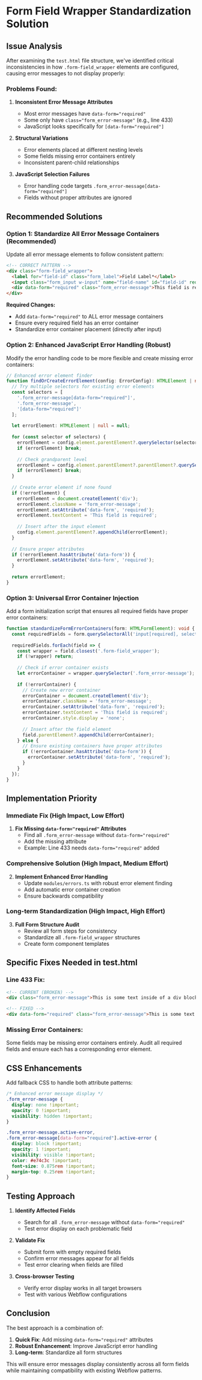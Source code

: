# Form Field Wrapper Standardization Solution

## Issue Analysis

After examining the `test.html` file structure, we've identified critical inconsistencies in how `.form-field_wrapper` elements are configured, causing error messages to not display properly:

### Problems Found:

1. **Inconsistent Error Message Attributes**
   - Most error messages have `data-form="required"`
   - Some only have `class="form_error-message"` (e.g., line 433)
   - JavaScript looks specifically for `[data-form="required"]`

2. **Structural Variations**
   - Error elements placed at different nesting levels
   - Some fields missing error containers entirely
   - Inconsistent parent-child relationships

3. **JavaScript Selection Failures**
   - Error handling code targets `.form_error-message[data-form="required"]`
   - Fields without proper attributes are ignored

## Recommended Solutions

### Option 1: Standardize All Error Message Containers (Recommended)

Update all error message elements to follow consistent pattern:

```html
<!-- CORRECT PATTERN -->
<div class="form-field_wrapper">
  <label for="field-id" class="form_label">Field Label*</label>
  <input class="form_input w-input" name="field-name" id="field-id" required="">
  <div data-form="required" class="form_error-message">This field is required</div>
</div>
```

**Required Changes:**
- Add `data-form="required"` to ALL error message containers
- Ensure every required field has an error container
- Standardize error container placement (directly after input)

### Option 2: Enhanced JavaScript Error Handling (Robust)

Modify the error handling code to be more flexible and create missing error containers:

```typescript
// Enhanced error element finder
function findOrCreateErrorElement(config: ErrorConfig): HTMLElement | null {
  // Try multiple selectors for existing error elements
  const selectors = [
    '.form_error-message[data-form="required"]',
    '.form_error-message',
    '[data-form="required"]'
  ];
  
  let errorElement: HTMLElement | null = null;
  
  for (const selector of selectors) {
    errorElement = config.element.parentElement?.querySelector(selector) as HTMLElement;
    if (errorElement) break;
    
    // Check grandparent level
    errorElement = config.element.parentElement?.parentElement?.querySelector(selector) as HTMLElement;
    if (errorElement) break;
  }
  
  // Create error element if none found
  if (!errorElement) {
    errorElement = document.createElement('div');
    errorElement.className = 'form_error-message';
    errorElement.setAttribute('data-form', 'required');
    errorElement.textContent = 'This field is required';
    
    // Insert after the input element
    config.element.parentElement?.appendChild(errorElement);
  }
  
  // Ensure proper attributes
  if (!errorElement.hasAttribute('data-form')) {
    errorElement.setAttribute('data-form', 'required');
  }
  
  return errorElement;
}
```

### Option 3: Universal Error Container Injection

Add a form initialization script that ensures all required fields have proper error containers:

```typescript
function standardizeFormErrorContainers(form: HTMLFormElement): void {
  const requiredFields = form.querySelectorAll('input[required], select[required], textarea[required]');
  
  requiredFields.forEach(field => {
    const wrapper = field.closest('.form-field_wrapper');
    if (!wrapper) return;
    
    // Check if error container exists
    let errorContainer = wrapper.querySelector('.form_error-message');
    
    if (!errorContainer) {
      // Create new error container
      errorContainer = document.createElement('div');
      errorContainer.className = 'form_error-message';
      errorContainer.setAttribute('data-form', 'required');
      errorContainer.textContent = 'This field is required';
      errorContainer.style.display = 'none';
      
      // Insert after the field element
      field.parentElement?.appendChild(errorContainer);
    } else {
      // Ensure existing containers have proper attributes
      if (!errorContainer.hasAttribute('data-form')) {
        errorContainer.setAttribute('data-form', 'required');
      }
    }
  });
}
```

## Implementation Priority

### Immediate Fix (High Impact, Low Effort)
1. **Fix Missing `data-form="required"` Attributes**
   - Find all `.form_error-message` without `data-form="required"`
   - Add the missing attribute
   - Example: Line 433 needs `data-form="required"` added

### Comprehensive Solution (High Impact, Medium Effort)
2. **Implement Enhanced Error Handling**
   - Update `modules/errors.ts` with robust error element finding
   - Add automatic error container creation
   - Ensure backwards compatibility

### Long-term Standardization (High Impact, High Effort)
3. **Full Form Structure Audit**
   - Review all form steps for consistency
   - Standardize all `.form-field_wrapper` structures
   - Create form component templates

## Specific Fixes Needed in test.html

### Line 433 Fix:
```html
<!-- CURRENT (BROKEN) -->
<div class="form_error-message">This is some text inside of a div block.</div>

<!-- FIXED -->
<div data-form="required" class="form_error-message">This is some text inside of a div block.</div>
```

### Missing Error Containers:
Some fields may be missing error containers entirely. Audit all required fields and ensure each has a corresponding error element.

## CSS Enhancements

Add fallback CSS to handle both attribute patterns:

```css
/* Enhanced error message display */
.form_error-message {
  display: none !important;
  opacity: 0 !important;
  visibility: hidden !important;
}

.form_error-message.active-error,
.form_error-message[data-form="required"].active-error {
  display: block !important;
  opacity: 1 !important;
  visibility: visible !important;
  color: #e74c3c !important;
  font-size: 0.875rem !important;
  margin-top: 0.25rem !important;
}
```

## Testing Approach

1. **Identify Affected Fields**
   - Search for all `.form_error-message` without `data-form="required"`
   - Test error display on each problematic field

2. **Validate Fix**
   - Submit form with empty required fields
   - Confirm error messages appear for all fields
   - Test error clearing when fields are filled

3. **Cross-browser Testing**
   - Verify error display works in all target browsers
   - Test with various Webflow configurations

## Conclusion

The best approach is a combination of:
1. **Quick Fix**: Add missing `data-form="required"` attributes
2. **Robust Enhancement**: Improve JavaScript error handling
3. **Long-term**: Standardize all form structures

This will ensure error messages display consistently across all form fields while maintaining compatibility with existing Webflow patterns.